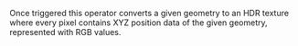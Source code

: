 Once triggered this operator converts a given geometry to an HDR texture where every pixel contains XYZ position data of the given geometry, represented with RGB values.

